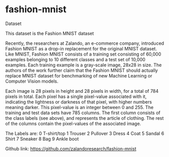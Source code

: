 # fashion-mnist

Dataset

This dataset is the Fashion MNIST dataset

Recently, the researchers at Zalando, an e-commerce company, introduced Fashion MNIST as a drop-in replacement for the original MNIST dataset. Like MNIST, Fashion MNIST consists of a training set consisting of 60,000 examples belonging to 10 different classes and a test set of 10,000 examples. Each training example is a gray-scale image, 28x28 in size. The authors of the work further claim that the Fashion MNIST should actually replace MNIST dataset for benchmarking of new Machine Learning or Computer Vision models.

Each image is 28 pixels in height and 28 pixels in width, for a total of 784 pixels in total. Each pixel has a single pixel-value associated with it, indicating the lightness or darkness of that pixel, with higher numbers meaning darker. This pixel-value is an integer between 0 and 255. The training and test data sets have 785 columns. The first column consists of the class labels (see above), and represents the article of clothing. The rest of the columns contain the pixel-values of the associated image.

The Labels are:
0 T-shirt/top 1 Trouser 2 Pullover 3 Dress 4 Coat 5 Sandal 6 Shirt 7 Sneaker 8 Bag 9 Ankle boot

Github link: https://github.com/zalandoresearch/fashion-mnist
